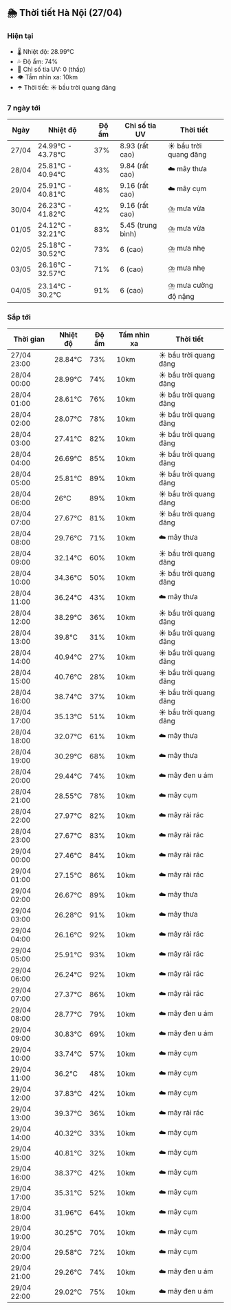 ## 🌦️ Thời tiết Hà Nội (27/04)

### Hiện tại

- 🌡️ Nhiệt độ: 28.99℃
- 💦 Độ ẩm: 74%
- 🌟 Chỉ số tia UV: 0 (thấp)
- 👁️ Tầm nhìn xa: 10km
- ☂️ Thời tiết: ☀️ bầu trời quang đãng

### 7 ngày tới

| Ngày | Nhiệt độ | Độ ẩm | Chỉ số tia UV | Thời tiết |
| --- | --- | --- | --- | --- |
| 27/04 | 24.99℃ - 43.78℃ | 37% | 8.93 (rất cao) | ☀️ bầu trời quang đãng |
| 28/04 | 25.81℃ - 40.94℃ | 43% | 9.84 (rất cao) | ☁️ mây thưa |
| 29/04 | 25.91℃ - 40.81℃ | 48% | 9.16 (rất cao) | ☁️ mây cụm |
| 30/04 | 26.23℃ - 41.82℃ | 42% | 9.16 (rất cao) | ⛈️ mưa vừa |
| 01/05 | 24.12℃ - 32.21℃ | 83% | 5.45 (trung bình) | ⛈️ mưa vừa |
| 02/05 | 25.18℃ - 30.52℃ | 73% | 6 (cao) | ⛈️ mưa nhẹ |
| 03/05 | 26.16℃ - 32.57℃ | 71% | 6 (cao) | ⛈️ mưa nhẹ |
| 04/05 | 23.14℃ - 30.2℃ | 91% | 6 (cao) | ⛈️ mưa cường độ nặng |

### Sắp tới

| Thời gian | Nhiệt độ | Độ ẩm | Tầm nhìn xa | Thời tiết |
| --- | --- | --- | --- | --- |
| 27/04 23:00 | 28.84℃ | 73% | 10km | ☀️ bầu trời quang đãng |
| 28/04 00:00 | 28.99℃ | 74% | 10km | ☀️ bầu trời quang đãng |
| 28/04 01:00 | 28.61℃ | 76% | 10km | ☀️ bầu trời quang đãng |
| 28/04 02:00 | 28.07℃ | 78% | 10km | ☀️ bầu trời quang đãng |
| 28/04 03:00 | 27.41℃ | 82% | 10km | ☀️ bầu trời quang đãng |
| 28/04 04:00 | 26.69℃ | 85% | 10km | ☀️ bầu trời quang đãng |
| 28/04 05:00 | 25.81℃ | 89% | 10km | ☀️ bầu trời quang đãng |
| 28/04 06:00 | 26℃ | 89% | 10km | ☀️ bầu trời quang đãng |
| 28/04 07:00 | 27.67℃ | 81% | 10km | ☀️ bầu trời quang đãng |
| 28/04 08:00 | 29.76℃ | 71% | 10km | ☁️ mây thưa |
| 28/04 09:00 | 32.14℃ | 60% | 10km | ☀️ bầu trời quang đãng |
| 28/04 10:00 | 34.36℃ | 50% | 10km | ☀️ bầu trời quang đãng |
| 28/04 11:00 | 36.24℃ | 43% | 10km | ☁️ mây thưa |
| 28/04 12:00 | 38.29℃ | 36% | 10km | ☀️ bầu trời quang đãng |
| 28/04 13:00 | 39.8℃ | 31% | 10km | ☀️ bầu trời quang đãng |
| 28/04 14:00 | 40.94℃ | 27% | 10km | ☀️ bầu trời quang đãng |
| 28/04 15:00 | 40.76℃ | 28% | 10km | ☀️ bầu trời quang đãng |
| 28/04 16:00 | 38.74℃ | 37% | 10km | ☀️ bầu trời quang đãng |
| 28/04 17:00 | 35.13℃ | 51% | 10km | ☀️ bầu trời quang đãng |
| 28/04 18:00 | 32.07℃ | 61% | 10km | ☁️ mây thưa |
| 28/04 19:00 | 30.29℃ | 68% | 10km | ☁️ mây thưa |
| 28/04 20:00 | 29.44℃ | 74% | 10km | ☁️ mây đen u ám |
| 28/04 21:00 | 28.55℃ | 78% | 10km | ☁️ mây cụm |
| 28/04 22:00 | 27.97℃ | 82% | 10km | ☁️ mây rải rác |
| 28/04 23:00 | 27.67℃ | 83% | 10km | ☁️ mây rải rác |
| 29/04 00:00 | 27.46℃ | 84% | 10km | ☁️ mây rải rác |
| 29/04 01:00 | 27.15℃ | 86% | 10km | ☁️ mây rải rác |
| 29/04 02:00 | 26.67℃ | 89% | 10km | ☁️ mây thưa |
| 29/04 03:00 | 26.28℃ | 91% | 10km | ☁️ mây thưa |
| 29/04 04:00 | 26.16℃ | 92% | 10km | ☁️ mây rải rác |
| 29/04 05:00 | 25.91℃ | 93% | 10km | ☁️ mây rải rác |
| 29/04 06:00 | 26.24℃ | 92% | 10km | ☁️ mây rải rác |
| 29/04 07:00 | 27.37℃ | 86% | 10km | ☁️ mây rải rác |
| 29/04 08:00 | 28.77℃ | 79% | 10km | ☁️ mây đen u ám |
| 29/04 09:00 | 30.83℃ | 69% | 10km | ☁️ mây đen u ám |
| 29/04 10:00 | 33.74℃ | 57% | 10km | ☁️ mây cụm |
| 29/04 11:00 | 36.2℃ | 48% | 10km | ☁️ mây cụm |
| 29/04 12:00 | 37.83℃ | 42% | 10km | ☁️ mây cụm |
| 29/04 13:00 | 39.37℃ | 36% | 10km | ☁️ mây rải rác |
| 29/04 14:00 | 40.32℃ | 33% | 10km | ☁️ mây cụm |
| 29/04 15:00 | 40.81℃ | 32% | 10km | ☁️ mây cụm |
| 29/04 16:00 | 38.37℃ | 42% | 10km | ☁️ mây cụm |
| 29/04 17:00 | 35.31℃ | 52% | 10km | ☁️ mây cụm |
| 29/04 18:00 | 31.96℃ | 64% | 10km | ☁️ mây cụm |
| 29/04 19:00 | 30.25℃ | 70% | 10km | ☁️ mây cụm |
| 29/04 20:00 | 29.58℃ | 72% | 10km | ☁️ mây cụm |
| 29/04 21:00 | 29.26℃ | 74% | 10km | ☁️ mây đen u ám |
| 29/04 22:00 | 29.02℃ | 75% | 10km | ☁️ mây đen u ám |
